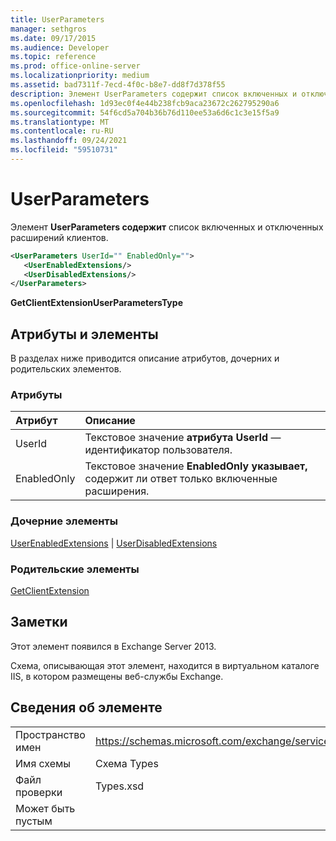 ```yaml
---
title: UserParameters
manager: sethgros
ms.date: 09/17/2015
ms.audience: Developer
ms.topic: reference
ms.prod: office-online-server
ms.localizationpriority: medium
ms.assetid: bad7311f-7ecd-4f0c-b8e7-dd8f7d378f55
description: Элемент UserParameters содержит список включенных и отключенных расширений клиентов.
ms.openlocfilehash: 1d93ec0f4e44b238fcb9aca23672c262795290a6
ms.sourcegitcommit: 54f6cd5a704b36b76d110ee53a6d6c1c3e15f5a9
ms.translationtype: MT
ms.contentlocale: ru-RU
ms.lasthandoff: 09/24/2021
ms.locfileid: "59510731"
---
```

# <a name="userparameters"></a>UserParameters

Элемент **UserParameters содержит** список включенных и отключенных расширений клиентов. 
  
```XML
<UserParameters UserId="" EnabledOnly="">
   <UserEnabledExtensions/>
   <UserDisabledExtensions/>
</UserParameters>
```

 **GetClientExtensionUserParametersType**
## <a name="attributes-and-elements"></a>Атрибуты и элементы

В разделах ниже приводится описание атрибутов, дочерних и родительских элементов.
  
### <a name="attributes"></a>Атрибуты

|**Атрибут**|**Описание**|
|:-----|:-----|
|UserId  <br/> |Текстовое значение **атрибута UserId** — идентификатор пользователя.  <br/> |
|EnabledOnly  <br/> |Текстовое значение **EnabledOnly указывает,** содержит ли ответ только включенные расширения.  <br/> |
   
### <a name="child-elements"></a>Дочерние элементы

[UserEnabledExtensions](userenabledextensions.md)  |  [UserDisabledExtensions](userdisabledextensions.md)
  
### <a name="parent-elements"></a>Родительские элементы

[GetClientExtension](getclientextension.md)
  
## <a name="remarks"></a>Заметки

Этот элемент появился в Exchange Server 2013.
  
Схема, описывающая этот элемент, находится в виртуальном каталоге IIS, в котором размещены веб-службы Exchange.
  
## <a name="element-information"></a>Сведения об элементе

|||
|:-----|:-----|
|Пространство имен  <br/> |https://schemas.microsoft.com/exchange/services/2006/types  <br/> |
|Имя схемы  <br/> |Схема Types  <br/> |
|Файл проверки  <br/> |Types.xsd  <br/> |
|Может быть пустым  <br/> ||
   


